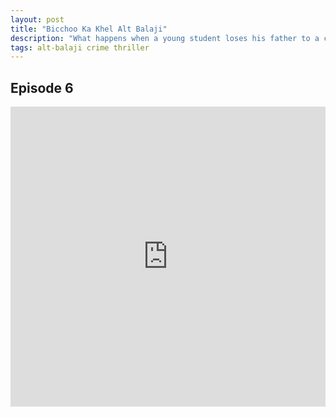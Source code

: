 ```yaml
---
layout: post
title: "Bicchoo Ka Khel Alt Balaji"
description: "What happens when a young student loses his father to a cover-up? Can he find it in himself to forget the past and move on, or is revenge the only thing that can give him some peace of mind? "
tags: alt-balaji crime thriller
---
```


## Episode 6

<div class="responsive-container">
<iframe src="https://drive.google.com/file/d/1-Z5xWbEcM1JrfTLVHTt2VZvpxuUpWEYS/preview" frameborder="0" marginwidth="0" marginheight="0" scrolling="NO" width="100%" height="480" allowfullscreen></iframe>
<div style="width: 80px; height: 80px; position: absolute; opacity: 0; right: 0px; top: 0px;"> </div></div>

